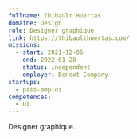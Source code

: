 ```yaml
---
fullname: Thibault Huertas
domaine: Design
role: Designer graphique
link: https://thibaulthuertas.com/
missions:
  - start: 2021-12-06
    end: 2022-01-28
    status: independent
    employer: Benext Company
startups:
  - pass-emploi
competences:
  - UI
---
```

Designer graphique.